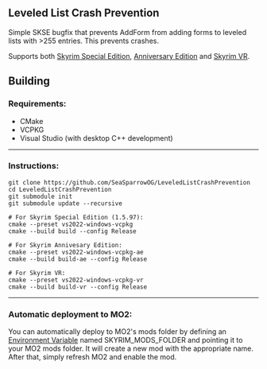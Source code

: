 ## Leveled List Crash Prevention
Simple SKSE bugfix that prevents AddForm from adding forms to leveled lists with >255 entries. This prevents crashes.

Supports both [Skyrim Special Edition](https://www.nexusmods.com/skyrimspecialedition/mods/129152), [Anniversary Edition](https://www.nexusmods.com/skyrimspecialedition/mods/129136) and [Skyrim VR](https://www.nexusmods.com/skyrimspecialedition/mods/156773).

## Building
### Requirements:
- CMake
- VCPKG
- Visual Studio (with desktop C++ development)
---
### Instructions:
```
git clone https://github.com/SeaSparrowOG/LeveledListCrashPrevention
cd LeveledListCrashPrevention
git submodule init
git submodule update --recursive

# For Skyrim Special Edition (1.5.97):
cmake --preset vs2022-windows-vcpkg 
cmake --build build --config Release

# For Skyrim Annivesary Edition:
cmake --preset vs2022-windows-vcpkg-ae
cmake --build build-ae --config Release

# For Skyrim VR:
cmake --preset vs2022-windows-vcpkg-vr
cmake --build build-vr --config Release
```
---
### Automatic deployment to MO2:
You can automatically deploy to MO2's mods folder by defining an [Environment Variable](https://learn.microsoft.com/en-us/powershell/module/microsoft.powershell.core/about/about_environment_variables?view=powershell-7.4) named SKYRIM_MODS_FOLDER and pointing it to your MO2 mods folder. It will create a new mod with the appropriate name. After that, simply refresh MO2 and enable the mod.